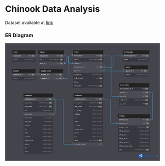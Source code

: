 # Chinook Data Analysis
Dataset available at [link](https://github.com/lerocha/chinook-database/releases)

### ER Diagram
![ER diagram](ER_diagram.png "ER Diagram")